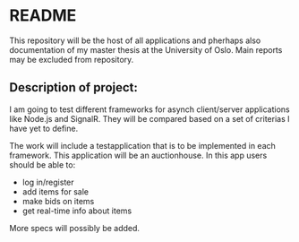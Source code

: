 README
======

This repository will be the host of all applications and pherhaps also documentation
 of my master thesis at the University of Oslo. Main reports may be excluded from repository.

Description of project:
-----------------------

I am going to test different frameworks for asynch client/server applications like Node.js and SignalR.
They will be compared based on a set of criterias I have yet to define. 

The work will include a testapplication that is to be implemented in each framework. This application
will be an auctionhouse. In this app users should be able to:

* log in/register
* add items for sale
* make bids on items
* get real-time info about items

More specs will possibly be added.
